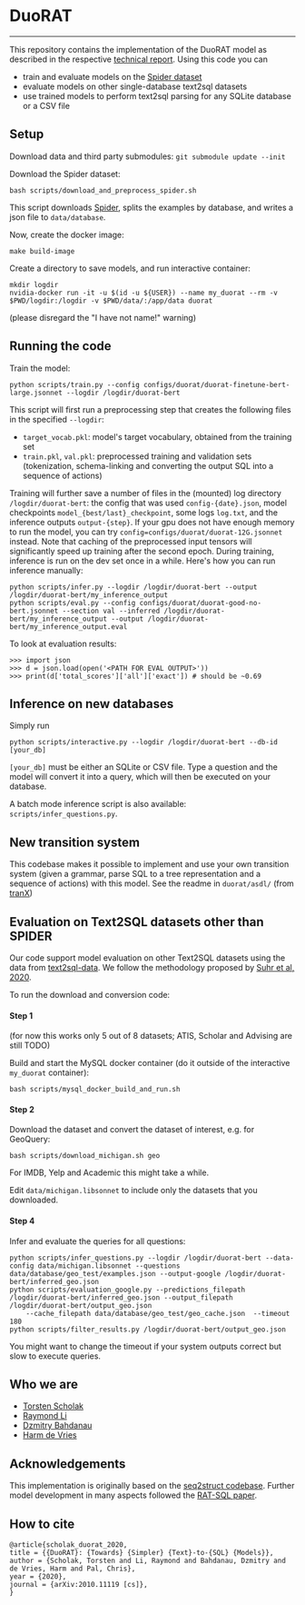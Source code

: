 # DuoRAT

---

This repository contains the implementation of the DuoRAT model as described in the respective [technical report](https://arxiv.org/abs/2010.11119).
Using this code you can

- train and evaluate models on the [Spider dataset](https://yale-lily.github.io/spider)
- evaluate models on other single-database text2sql datasets
- use trained models to perform text2sql parsing for any SQLite database or a CSV file

## Setup

Download data and third party submodules:
`git submodule update --init`

Download the Spider dataset:
```
bash scripts/download_and_preprocess_spider.sh
```
This script downloads [Spider](https://yale-lily.github.io/spider), splits the examples by database, and writes a json file to `data/database`.

Now, create the docker image: 
```
make build-image
```

Create a directory to save models, and run interactive container:
```
mkdir logdir
nvidia-docker run -it -u $(id -u ${USER}) --name my_duorat --rm -v $PWD/logdir:/logdir -v $PWD/data/:/app/data duorat
```

(please disregard the "I have not name!" warning)

## Running the code

Train the model:
```
python scripts/train.py --config configs/duorat/duorat-finetune-bert-large.jsonnet --logdir /logdir/duorat-bert
```
This script will first run a preprocessing step that creates the following files in the specified  `--logdir`:
- `target_vocab.pkl`: model's target vocabulary, obtained from the training set
- `train.pkl`, `val.pkl`: preprocessed training and validation sets (tokenization, schema-linking and converting the 
output SQL into a sequence of actions)

Training will further save a number of files in the (mounted) log directory `/logdir/duorat-bert`: the config that was used `config-{date}.json`, model checkpoints `model_{best/last}_checkpoint`, some logs `log.txt`, and the inference outputs `output-{step}`.
If your gpu does not have enough memory to run the model, you can try `config=configs/duorat/duorat-12G.jsonnet` 
instead.
Note that caching of the preprocessed input tensors will significantly speed up training after the second epoch.
During training, inference is run on the dev set once in a while.
Here's how you can run inference manually:
```
python scripts/infer.py --logdir /logdir/duorat-bert --output /logdir/duorat-bert/my_inference_output
python scripts/eval.py --config configs/duorat/duorat-good-no-bert.jsonnet --section val --inferred /logdir/duorat-bert/my_inference_output --output /logdir/duorat-bert/my_inference_output.eval
```

To look at evaluation results:
```
>>> import json
>>> d = json.load(open('<PATH FOR EVAL OUTPUT>')) 
>>> print(d['total_scores']['all']['exact']) # should be ~0.69
```

## Inference on new databases

Simply run

```
python scripts/interactive.py --logdir /logdir/duorat-bert --db-id [your_db]
```

`[your_db]` must be either an SQLite or CSV file. Type a question and the model will convert it into a query, which will then be executed on your database.

A batch mode inference script is also available: `scripts/infer_questions.py`.

## New transition system

This codebase makes it possible to implement and use your own transition system 
(given a grammar, parse SQL to a tree representation and a sequence of actions) with this model.
See the readme in `duorat/asdl/` (from [tranX](https://github.com/pcyin/tranX/tree/master/asdl))

## Evaluation on Text2SQL datasets other than SPIDER

Our code support model evaluation on other Text2SQL datasets using the data from [text2sql-data](https://github.com/jkkummerfeld/text2sql-data).
We follow the methodology proposed by [Suhr et al, 2020](https://www.aclweb.org/anthology/2020.acl-main.742/).

To run the download and conversion code:

#### Step 1

(for now this works only 5 out of 8 datasets; ATIS, Scholar and Advising are still TODO)

Build and start the MySQL docker container (do it outside of the interactive `my_duorat` container):

```
bash scripts/mysql_docker_build_and_run.sh
```

#### Step 2

Download the dataset and convert the dataset of interest, e.g. for GeoQuery:

```
bash scripts/download_michigan.sh geo
```

For IMDB, Yelp and Academic this might take a while.

Edit `data/michigan.libsonnet` to include only the datasets that you downloaded.

#### Step 4

Infer and evaluate the queries for all questions: 

```
python scripts/infer_questions.py --logdir /logdir/duorat-bert --data-config data/michigan.libsonnet --questions data/database/geo_test/examples.json --output-google /logdir/duorat-bert/inferred_geo.json
python scripts/evaluation_google.py --predictions_filepath /logdir/duorat-bert/inferred_geo.json --output_filepath /logdir/duorat-bert/output_geo.json 
    --cache_filepath data/database/geo_test/geo_cache.json  --timeout 180
python scripts/filter_results.py /logdir/duorat-bert/output_geo.json
```

You might want to change the timeout if your system outputs correct but slow to execute queries.

## Who we are

- [Torsten Scholak](mailto:torsten.scholak@elementai.com)
- [Raymond Li](mailto:raymond.li@elementai.com)
- [Dzmitry Bahdanau](mailto:dzmitry.bahdanau@elementai.com)
- [Harm de Vries](mailto:harm.de-vries@elementai.com)

## Acknowledgements

This implementation is originally based on the [seq2struct codebase](https://github.com/rshin/seq2struct).
Further model development in many aspects followed the [RAT-SQL paper](https://www.aclweb.org/anthology/2020.acl-main.677/).

## How to cite

```
@article{scholak_duorat_2020,
title = {{DuoRAT}: {Towards} {Simpler} {Text}-to-{SQL} {Models}},
author = {Scholak, Torsten and Li, Raymond and Bahdanau, Dzmitry and de Vries, Harm and Pal, Chris},
year = {2020},
journal = {arXiv:2010.11119 [cs]},
}
```
